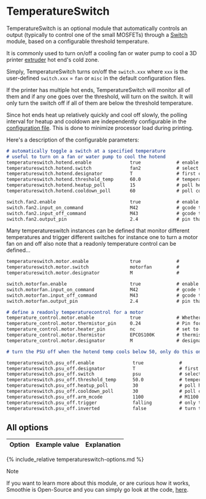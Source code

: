 
# TemperatureSwitch

TemperatureSwitch is an optional module that automatically controls an output (typically to control one of the small MOSFETs) through a [Switch](switch) module, based on a configurable threshold temperature.

It is commonly used to turn on/off a cooling fan or water pump to cool a 3D printer [extruder](extruder) hot end's cold zone.

Simply, TemperatureSwitch turns on/off the `switch.xxx` where `xxx` is the user-defined `switch.xxx` = `fan` or `misc` in the default configuration files.

If the printer has multiple hot ends, TemperatureSwitch will monitor all of them and if any one goes over the threshold, will turn on the switch. It will only turn the switch off if all of them are below the threshold temperature.

Since hot ends heat up relatively quickly and cool off slowly, the polling interval for heatup and cooldown are independently configurable in the [configuration file](configuring-smoothie). This is done to minimize processor load during printing.

Here's a description of the configurable parameters:

```markdown
# automatically toggle a switch at a specified temperature
# useful to turn on a fan or water pump to cool the hotend
temperatureswitch.hotend.enable              true             # enable this module
temperatureswitch.hotend.switch              fan2             # select which MOSFET to use, must match a switch configuration (fan2 below)
temperatureswitch.hotend.designator          T                # first character of the temperature control designator to use as the temperature sensor to monitor
temperatureswitch.hotend.threshold_temp      60.0             # temperature to turn on (if rising) or off the switch
temperatureswitch.hotend.heatup_poll         15               # poll heatup at 15 sec intervals
temperatureswitch.hotend.cooldown_poll       60               # poll cooldown at 60 sec intervals

switch.fan2.enable                           true             # enable
switch.fan2.input_on_command                 M42              # gcode to turn on
switch.fan2.input_off_command                M43              # gcode to turn off
switch.fan2.output_pin                       2.4              # pin that controls the fan
```

Many temperatureswitch instances can be defined that monitor different temperatures and trigger different switches for instance one to turn a motor fan on and off also note that a readonly temperature control can be defined...

```markdown
temperatureswitch.motor.enable               true             #
temperatureswitch.motor.switch               motorfan         #
temperatureswitch.motor.designator           M                #

switch.motorfan.enable                       true             # enable
switch.motorfan.input_on_command             M42              # gcode to turn on
switch.motorfan.input_off_command            M43              # gcode to turn off
switch.motorfan.output_pin                   2.4              # pin that controls the fan

# define a readonly temperaturecontrol for a motor
temperature_control.motor.enable             true             # Whether to activate this ( "hotend" ) module at all. All configuration is ignored if false.
temperature_control.motor.thermistor_pin     0.24             # Pin for the thermistor to read
temperature_control.motor.heater_pin         nc               # set to nc to make it a readonly temperature control
temperature_control.motor.thermistor         EPCOS100K        # thermistor name
temperature_control.motor.designator         M                # designator
```

```markdown
# turn the PSU off when the hotend temp cools below 50, only do this once M1100 S1 has been executed to arm it

temperatureswitch.psu_off.enable              true             #
temperatureswitch.psu_off.designator          T                # first character of the temperature control designator to use as the temperature sensor to monitor
temperatureswitch.psu_off.switch              psu              # select which switch to use, matches the name of the defined switch
temperatureswitch.psu_off.threshold_temp      50.0             # temperature to trigger at when falling
temperatureswitch.psu_off.heatup_poll         30               # poll heatup every 30 seconds
temperatureswitch.psu_off.cooldown_poll       30               # poll cooldown every 30 seconds
temperatureswitch.psu_off.arm_mcode           1100             # M1100 S1 will arm it
temperatureswitch.psu_off.trigger             falling          # only trigger when the temp falls below after being above
temperatureswitch.psu_off.inverted            false            # turn the switch off when we trigger (by default switches on when rising and off when falling)
```

## All options

| Option | Example value | Explanation |
| ------ | ------------- | ----------- |
{% include_relative temperatureswitch-options.md %}

> [!NOTE]
> If you want to learn more about this module, or are curious how it works, Smoothie is Open-Source and you can simply go look at the code, [here](https://github.com/Smoothieware/Smoothieware/blob/edge/src/modules/tools/temperatureswitch/TemperatureSwitch.cpp).
